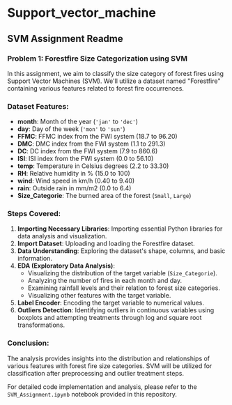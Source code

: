 # Support_vector_machine
 
## SVM Assignment Readme

### Problem 1: Forestfire Size Categorization using SVM

In this assignment, we aim to classify the size category of forest fires using Support Vector Machines (SVM). We'll utilize a dataset named "Forestfire" containing various features related to forest fire occurrences.

### Dataset Features:

- **month**: Month of the year (`'jan'` to `'dec'`)
- **day**: Day of the week (`'mon'` to `'sun'`)
- **FFMC**: FFMC index from the FWI system (18.7 to 96.20)
- **DMC**: DMC index from the FWI system (1.1 to 291.3)
- **DC**: DC index from the FWI system (7.9 to 860.6)
- **ISI**: ISI index from the FWI system (0.0 to 56.10)
- **temp**: Temperature in Celsius degrees (2.2 to 33.30)
- **RH**: Relative humidity in % (15.0 to 100)
- **wind**: Wind speed in km/h (0.40 to 9.40)
- **rain**: Outside rain in mm/m2 (0.0 to 6.4)
- **Size_Categorie**: The burned area of the forest (`Small`, `Large`)

### Steps Covered:

1. **Importing Necessary Libraries**: Importing essential Python libraries for data analysis and visualization.
2. **Import Dataset**: Uploading and loading the Forestfire dataset.
3. **Data Understanding**: Exploring the dataset's shape, columns, and basic information.
4. **EDA (Exploratory Data Analysis)**:
   - Visualizing the distribution of the target variable (`Size_Categorie`).
   - Analyzing the number of fires in each month and day.
   - Examining rainfall levels and their relation to forest size categories.
   - Visualizing other features with the target variable.
5. **Label Encoder**: Encoding the target variable to numerical values.
6. **Outliers Detection**: Identifying outliers in continuous variables using boxplots and attempting treatments through log and square root transformations.

### Conclusion:

The analysis provides insights into the distribution and relationships of various features with forest fire size categories. SVM will be utilized for classification after preprocessing and outlier treatment steps.

For detailed code implementation and analysis, please refer to the `SVM_Assignment.ipynb` notebook provided in this repository.
